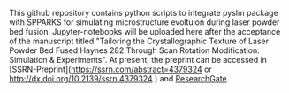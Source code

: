 This github repository contains python scripts to integrate pyslm package with SPPARKS for simulating microstructure evoltuion during laser powder bed fusion. Jupyter-notebooks will be uploaded here after the acceptance of the manuscript titled "Tailoring the Crystallographic Texture of Laser Powder Bed Fused Haynes 282 Through Scan Rotation Modification: Simulation & Experiments". At present, the preprint can be accessed in [SSRN-Preprint](https://ssrn.com/abstract=4379324 or http://dx.doi.org/10.2139/ssrn.4379324 ) and [ResearchGate](https://www.researchgate.net/publication/369026238_Tailoring_the_Crystallographic_Texture_of_Laser_Powder_Bed_Fused_Haynes_282_Through_Scan_Rotation_Modification_Simulation_Experiments).
